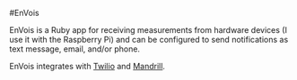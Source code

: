 #EnVois

EnVois is a Ruby app for receiving measurements from hardware devices (I use it with the Raspberry Pi) and can be configured to send notifications as text message, email, and/or phone.

EnVois integrates with [Twilio](www.twilio.com) and [Mandrill](mandrillapp.com).

